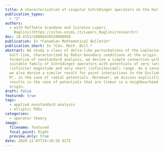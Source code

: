 ```yaml
---
title: A characterization of singular Schrödinger operators on the half-line
publication_types:
  - "2"
authors:
  - with Raffaele Scandone and [Lorenzo Luperi
    Baglini](https://sites.unimi.it/Luperi_Baglini/research/)
doi: 10.4153/S0008439520000958
publication: In *Canadian Mathematical Bulletin*
publication_short: In *Can. Math. Bull.*
abstract: We study a class of delta-like perturbations of the Laplacian on the
  half-line, characterized by Robin boundary conditions at the origin. Using the
  formalism of nonstandard analysis, we derive a simple connection with a
  suitable family of Schrödinger operators with potentials of very large
  (infinite) magnitude and very short (infinitesimal) range. As a consequence,
  we also derive a similar result for point interactions in the Euclidean space
  R³, in the case of radial potentials. Moreover, we discuss explicitly our
  results in the case of potentials that are linear in a neighbourhood of the
  origin.
draft: false
featured: true
tags:
  - applied nonstandard analysis
  - elliptic PDEs
categories:
  - operator theory
image:
  filename: featured
  focal_point: Right
  preview_only: true
date: 2020-12-07T19:19:28.917Z
---
```

